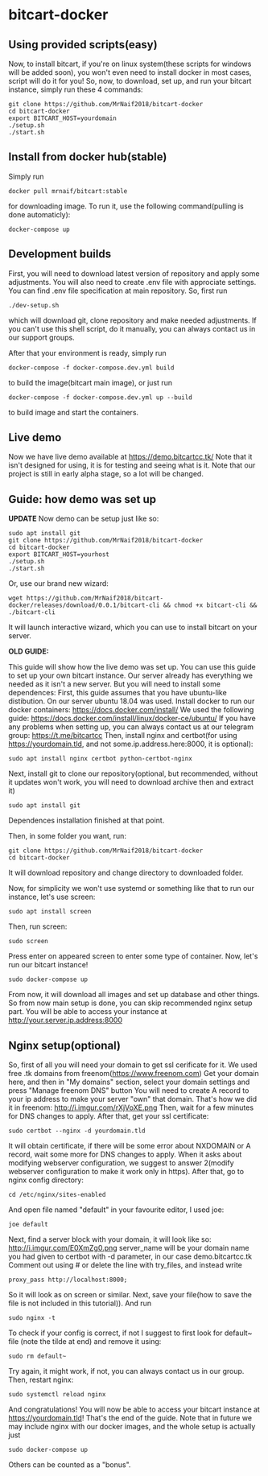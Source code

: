 # bitcart-docker

Using provided scripts(easy)
----------------------------
Now, to install bitcart, if you're on linux system(these scripts for windows will be added soon), 
you won't even need to install docker in most cases, script will do it for you!
So, now, to download, set up, and run your bitcart instance, simply run these 4 commands:

    git clone https://github.com/MrNaif2018/bitcart-docker
    cd bitcart-docker
    export BITCART_HOST=yourdomain
    ./setup.sh
    ./start.sh

Install from docker hub(stable)
------------------------------

Simply run

    docker pull mrnaif/bitcart:stable
    
for downloading image.
To run it, use the following command(pulling is done automaticly):

    docker-compose up

    
Development builds
------------------

First, you will need to download latest version of repository and apply some adjustments.
You will also need to create .env file with approciate settings.
You can find .env file specification at main repository.
So, first run  

    ./dev-setup.sh
  
which will download git, clone repository and make needed adjustments. 
If you can't use this shell script, do it manually, 
you can always contact us in our support groups.

After that your environment is ready, simply run

    docker-compose -f docker-compose.dev.yml build 
    
to build the image(bitcart main image), or just run

    docker-compose -f docker-compose.dev.yml up --build
    
to build image and start the containers.

Live demo
---------
Now we have live demo available at https://demo.bitcartcc.tk/
Note that it isn't designed for using, it is for testing and seeing what is it.
Note that our project is still in early alpha stage, so a lot will be changed.

Guide: how demo was set up
--------------------------
**UPDATE**
Now demo can be setup just like so:

    sudo apt install git
    git clone https://github.com/MrNaif2018/bitcart-docker
    cd bitcart-docker
    export BITCART_HOST=yourhost
    ./setup.sh
    ./start.sh
    
Or, use our brand new wizard:

    wget https://github.com/MrNaif2018/bitcart-docker/releases/download/0.0.1/bitcart-cli && chmod +x bitcart-cli && ./bitcart-cli
    
It will launch interactive wizard, which you can use to install bitcart on your server.
    
**OLD GUIDE:**
   
This guide will show how the live demo was set up.
You can use this guide to set up your own bitcart instance.
Our server already has everything we needed as it isn't a new server.
But you will need to install some dependences:
First, this guide assumes that you have ubuntu-like distibution. On our server ubuntu 18.04 was used.
Install docker to run our docker containers:
https://docs.docker.com/install/
We used the following guide:
https://docs.docker.com/install/linux/docker-ce/ubuntu/
If you have any problems when setting up, you can always contact us at our telegram group:
https://t.me/bitcartcc
Then, install nginx and certbot(for using https://yourdomain.tld, and not some.ip.address.here:8000, it is optional):

    sudo apt install nginx certbot python-certbot-nginx 
    
Next, install git to clone our repository(optional, but recommended, without it updates won't work,
you will need to download archive then and extract it)
    
    sudo apt install git
    
Dependences installation finished at that point.

Then, in some folder you want, run:

    git clone https://github.com/MrNaif2018/bitcart-docker
    cd bitcart-docker

It will download repository and change directory to downloaded folder.

Now, for simplicity we won't use systemd or something like that to run our instance, let's use screen:

    sudo apt install screen
    
Then, run screen:

    sudo screen
    
Press enter on appeared screen to enter some type of container.
Now, let's run our bitcart instance!

    sudo docker-compose up
    
From now, it will download all images and set up database and other things.
So from now main setup is done, you can skip recommended nginx setup part.
You will be able to access your instance at
http://your.server.ip.address:8000

Nginx setup(optional)
--------------------
So, first of all you will need your domain to get ssl cerificate for it.
We used free .tk domains from freenom(https://www.freenom.com)
Get your domain here, and then in "My domains" section, select your domain settings and
press "Manage freenom DNS" button
You will need to create A record to your ip address to make your server "own" that domain.
That's how we did it in freenom:
http://i.imgur.com/rXjVoXE.png
Then, wait for a few minutes for DNS changes to apply.
After that, get your ssl certificate:

    sudo certbot --nginx -d yourdomain.tld
   
It will obtain certificate, if there will be some error about NXDOMAIN or A record, wait some more for
DNS changes to apply.
When it asks about modifying webserver configuration, we suggest to answer 2(modify webserver
configuration to make it work only in https).
After that, go to nginx config directory:
    
    cd /etc/nginx/sites-enabled
    
And open file named "default" in your favourite editor, I used joe:

    joe default
    
Next, find a server block with your domain, it will look like so:
http://i.imgur.com/E0XmZg0.png
server_name will be your domain name you had given to certbot with -d parameter, in our case demo.bitcartcc.tk
Comment out using # or delete the line with try_files, and instead write

    proxy_pass http://localhost:8000;

So it will look as on screen or similar.
Next, save your file(how to save the file is not included in this tutorial)).
And run 
    
    sudo nginx -t
    
To check if your config is correct, if not I suggest to first look for
default~ file (note the tilde at end) and remove it using:
    
    sudo rm default~
    
Try again, it might work, if not, you can always contact us in our group.
Then, restart nginx:

    sudo systemctl reload nginx
    
And congratulations! You will now be able to access your bitcart instance at
https://yourdomain.tld!
That's the end of the guide. Note that in future we may include nginx with our docker images, and the whole setup is actually just

    sudo docker-compose up
    
Others can be counted as a "bonus".
